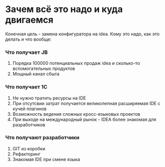 # Зачем всё это надо и куда двигаемся

Конечная цель - замена конфигуратора на idea. Кому это надо, как это делать и что вообще:

### Что получает JB

1. Порядка 100000 потенциальных продаж idea и сколько-то вспомогательных продуктов
2. Мощный канал сбыта


### Что получает 1С

1. Не нужно тратить ресурсы на IDE
2. При отсутсвии затрат получается великолепная расширяемая IDE с кучей плагинов
3. Возможность ведения сложных кросс-языковых проектов
4. При выходе на международный рынок - IDEA более знакомая для разработчиков

### Что получают разработчики

1. GIT из коробки
2. Рефакторинг
3. Знакомая IDE при смене языка

